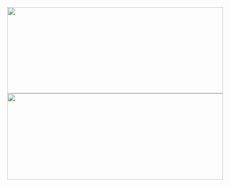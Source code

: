 <a href="https://github.com/devxb/gitanimals">
  <kbd>
  <img
    src="https://render.gitanimals.org/lines/jypark38?pet-id=598403040305607074&contribution-view=false"
    width="500"
    height="200"
  />
  </kbd>
  <kbd>
  <img
    src="https://render.gitanimals.org/lines/jypark38?pet-id=598403293075329905&contribution-view=false"
    width="500"
    height="200"
  />
  </kbd>
</a>
  
